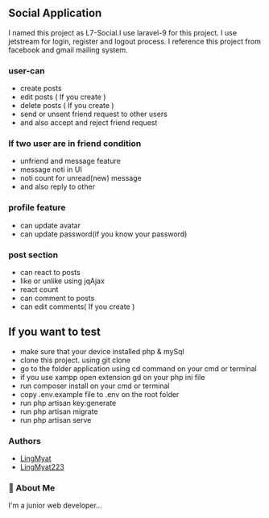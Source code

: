 
## Social Application
I named this project as L7-Social.I use laravel-9 for this project. I use jetstream for login, register and logout process.
I reference this project from facebook and gmail mailing system.

### user-can
- create posts
- edit posts ( If you create )
- delete posts ( If you create )
- send or unsent  friend request to other users
- and also accept and reject friend request

### If two user are in friend condition 
- unfriend and message feature
- message noti in UI 
- noti count for unread(new) message
- and also reply to other

### profile feature
- can update avatar
- can update password(if you know your password)

### post section
- can react to posts
- like or unlike using jqAjax
- react count
- can comment to posts
- can edit comments( If you create )

## If you want to test 
- make sure that your device installed php & mySql
- clone this project. using git clone
- go to the folder application using cd command on your cmd or terminal
- if you use xampp open extension gd on your php ini file
- run composer install on your cmd or terminal
- copy .env.example file to .env on the root folder
- run php artisan key:generate
- run php artisan migrate
- run php artisan serve


### Authors

- [LingMyat](https://www.github.com/LingMyat)
- [LingMyat223](https://www.github.com/LingMyat223)


### 🚀 About Me
I'm a junior web developer...


